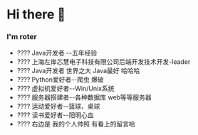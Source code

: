 <!---
RoterLong/RoterLong is a ✨ special ✨ repository because its `README.md` (this file) appears on your GitHub profile.
You can click the Preview link to take a look at your changes.
--->
# Hi there :wave:
### I'm roter
- ???? Java开发者 --五年经验 
- ???? 上海左岸芯慧电子科技有限公司后端开发技术开发-leader
- ???? Java开发者 世界之大 Java最好 哈哈哈 
- ???? Python爱好者--爬虫 爆破 
- ???? 虚拟机爱好者--Win/Unix系统 
- ???? 服务器搭建者--各种数据库 web等等服务器 
- ???? 运动爱好者--篮球、桌球 
- ???? 读书爱好者--阳明心血
- ???? 右边是 我的个人帅照 有看上的留言哈


